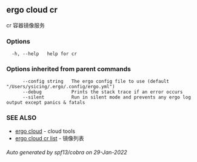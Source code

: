 ## ergo cloud cr

cr 容器镜像服务

### Options

```
  -h, --help   help for cr
```

### Options inherited from parent commands

```
      --config string   The ergo config file to use (default "/Users/ysicing/.ergo/.config/ergo.yml")
      --debug           Prints the stack trace if an error occurs
      --silent          Run in silent mode and prevents any ergo log output except panics & fatals
```

### SEE ALSO

* [ergo cloud](ergo_cloud.md)	 - cloud tools
* [ergo cloud cr list](ergo_cloud_cr_list.md)	 - 镜像列表

###### Auto generated by spf13/cobra on 29-Jan-2022
